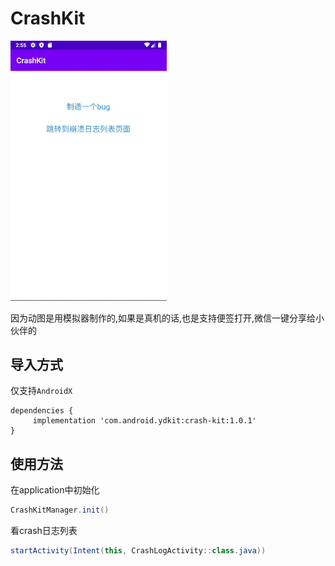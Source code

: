 # CrashKit

<img src="https://github.com/ydstar/CrashKit/blob/main/preview/show.gif" alt="动图演示效果" width="250px">


因为动图是用模拟器制作的,如果是真机的话,也是支持便签打开,微信一键分享给小伙伴的
## 导入方式

仅支持`AndroidX`
```
dependencies {
     implementation 'com.android.ydkit:crash-kit:1.0.1'
}
```

## 使用方法
在application中初始化
```java
CrashKitManager.init()
```

看crash日志列表
```java
startActivity(Intent(this, CrashLogActivity::class.java))
```


